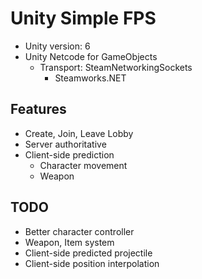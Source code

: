 # Unity Simple FPS

- Unity version: 6
- Unity Netcode for GameObjects
    - Transport: SteamNetworkingSockets
        - Steamworks.NET

## Features

- Create, Join, Leave Lobby
- Server authoritative
- Client-side prediction
    - Character movement
    - Weapon

## TODO

- Better character controller
- Weapon, Item system
- Client-side predicted projectile
- Client-side position interpolation
